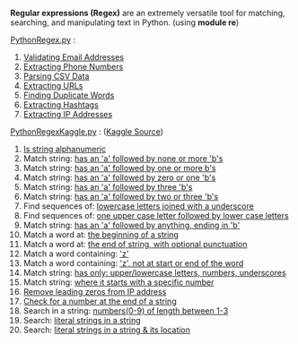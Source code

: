 **Regular expressions (Regex)** are an extremely versatile tool for matching, searching, and manipulating text in Python.
(using **module re**)

[PythonRegex.py](https://github.com/LuciaHeredia/PythonRegex/blob/master/PythonRegex.py) :
1. [Validating Email Addresses](https://github.com/LuciaHeredia/PythonRegex/blob/master/PythonRegex.py#L3)
2. [Extracting Phone Numbers](https://github.com/LuciaHeredia/PythonRegex/blob/master/PythonRegex.py#L28)
3. [Parsing CSV Data](https://github.com/LuciaHeredia/PythonRegex/blob/master/PythonRegex.py#L46)
4. [Extracting URLs](https://github.com/LuciaHeredia/PythonRegex/blob/master/PythonRegex.py#L61)
5. [Finding Duplicate Words](https://github.com/LuciaHeredia/PythonRegex/blob/master/PythonRegex.py#L80)
6. [Extracting Hashtags](https://github.com/LuciaHeredia/PythonRegex/blob/master/PythonRegex.py#L101)
7. [Extracting IP Addresses](https://github.com/LuciaHeredia/PythonRegex/blob/master/PythonRegex.py#L118)

[PythonRegexKaggle.py](https://github.com/LuciaHeredia/PythonRegex/blob/master/PythonRegexKaggle.py) : 
([Kaggle Source](https://www.kaggle.com/code/albeffe/regex-exercises-solutions/notebook))
1. [Is string alphanumeric](https://github.com/LuciaHeredia/PythonRegex/blob/master/PythonRegexKaggle.py#L4)
2. Match string: [has an 'a' followed by none or more 'b's](https://github.com/LuciaHeredia/PythonRegex/blob/master/PythonRegexKaggle.py#L24)
3. Match string: [has an 'a' followed by one or more b's](https://github.com/LuciaHeredia/PythonRegex/blob/master/PythonRegexKaggle.py#L33)
4. Match string: [has an 'a' followed by zero or one 'b's](https://github.com/LuciaHeredia/PythonRegex/blob/master/PythonRegexKaggle.py#L40)
5. Match string: [has an 'a' followed by three 'b's](https://github.com/LuciaHeredia/PythonRegex/blob/master/PythonRegexKaggle.py#L47)
6. Match string: [has an 'a' followed by two or three 'b's](https://github.com/LuciaHeredia/PythonRegex/blob/master/PythonRegexKaggle.py#L54)
7. Find sequences of: [lowercase letters joined with a underscore](https://github.com/LuciaHeredia/PythonRegex/blob/master/PythonRegexKaggle.py#L82)
8. Find sequences of: [one upper case letter followed by lower case letters](https://github.com/LuciaHeredia/PythonRegex/blob/master/PythonRegexKaggle.py#L91)
9. Match string: [has an 'a' followed by anything, ending in 'b'](https://github.com/LuciaHeredia/PythonRegex/blob/master/PythonRegexKaggle.py#L61)
10. Match a word at: [the beginning of a string](https://github.com/LuciaHeredia/PythonRegex/blob/master/PythonRegexKaggle.py#L105)
11. Match a word at: [the end of string, with optional punctuation](https://github.com/LuciaHeredia/PythonRegex/blob/master/PythonRegexKaggle.py#L126)
12. Match a word containing: ['z'](https://github.com/LuciaHeredia/PythonRegex/blob/master/PythonRegexKaggle.py#L147)
13. Match a word containing: ['z', not at start or end of the word](https://github.com/LuciaHeredia/PythonRegex/blob/master/PythonRegexKaggle.py#L157)
14. Match string: [has only: upper/lowercase letters, numbers, underscores](https://github.com/LuciaHeredia/PythonRegex/blob/master/PythonRegexKaggle.py#L177)
15. Match string: [where it starts with a specific number](https://github.com/LuciaHeredia/PythonRegex/blob/master/PythonRegexKaggle.py#L187)
16. [Remove leading zeros from IP address](https://github.com/LuciaHeredia/PythonRegex/blob/master/PythonRegexKaggle.py#L208)
17. [Check for a number at the end of a string](https://github.com/LuciaHeredia/PythonRegex/blob/master/PythonRegexKaggle.py#L223)
18. Search in a string: [numbers(0-9) of length between 1-3](https://github.com/LuciaHeredia/PythonRegex/blob/master/PythonRegexKaggle.py#L241)
19. Search: [literal strings in a string](https://github.com/LuciaHeredia/PythonRegex/blob/master/PythonRegexKaggle.py#L260)
20. Search: [literal strings in a string & its location](https://github.com/LuciaHeredia/PythonRegex/blob/master/PythonRegexKaggle.py#L260)
